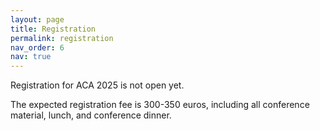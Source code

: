 ```yaml
---
layout: page
title: Registration
permalink: registration
nav_order: 6
nav: true
---
```


Registration for ACA 2025 is not open yet. 

The expected registration fee is 300-350 euros, including all conference material, lunch, and conference dinner.
